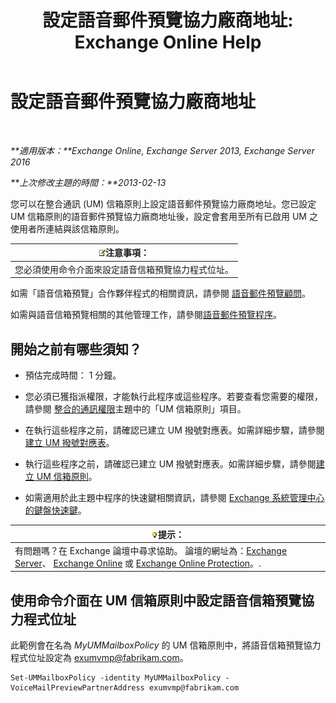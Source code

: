 ﻿---
title: '設定語音郵件預覽協力廠商地址: Exchange Online Help'
TOCTitle: 設定語音郵件預覽協力廠商地址
ms:assetid: 57fbed1e-1b14-4939-95e6-ef7c072f32a9
ms:mtpsurl: https://technet.microsoft.com/zh-tw/library/Ff630917(v=EXCHG.150)
ms:contentKeyID: 51409180
ms.date: 05/23/2018
mtps_version: v=EXCHG.150
ms.translationtype: MT
---

# 設定語音郵件預覽協力廠商地址

 

_**適用版本：**Exchange Online, Exchange Server 2013, Exchange Server 2016_

_**上次修改主題的時間：**2013-02-13_

您可以在整合通訊 (UM) 信箱原則上設定語音郵件預覽協力廠商地址。您已設定 UM 信箱原則的語音郵件預覽協力廠商地址後，設定會套用至所有已啟用 UM 之使用者所連結與該信箱原則。

<table>
<thead>
<tr class="header">
<th><img src="images/Bb124558.note(EXCHG.150).gif" title="注意事項" alt="注意事項" />注意事項：</th>
</tr>
</thead>
<tbody>
<tr class="odd">
<td>您必須使用命令介面來設定語音信箱預覽協力程式位址。</td>
</tr>
</tbody>
</table>


如需「語音信箱預覽」合作夥伴程式的相關資訊，請參閱 [語音郵件預覽顧問](voice-mail-preview-advisor-exchange-2013-help.md)。

如需與語音信箱預覽相關的其他管理工作，請參閱[語音郵件預覽程序](voice-mail-preview-procedures-exchange-2013-help.md)。

## 開始之前有哪些須知？

  - 預估完成時間： 1 分鐘。

  - 您必須已獲指派權限，才能執行此程序或這些程序。若要查看您需要的權限，請參閱 [整合的通訊權限](unified-messaging-permissions-exchange-2013-help.md)主題中的「UM 信箱原則」項目。

  - 在執行這些程序之前，請確認已建立 UM 撥號對應表。如需詳細步驟，請參閱[建立 UM 撥號對應表](create-a-um-dial-plan-exchange-2013-help.md)。

  - 執行這些程序之前，請確認已建立 UM 撥號對應表。如需詳細步驟，請參閱[建立 UM 信箱原則](create-a-um-mailbox-policy-exchange-2013-help.md)。

  - 如需適用於此主題中程序的快速鍵相關資訊，請參閱 [Exchange 系統管理中心的鍵盤快速鍵](keyboard-shortcuts-in-the-exchange-admin-center-exchange-online-protection-help.md)。

<table>
<thead>
<tr class="header">
<th><img src="images/Bb124558.tip(EXCHG.150).gif" title="提示" alt="提示" />提示：</th>
</tr>
</thead>
<tbody>
<tr class="odd">
<td>有問題嗎？在 Exchange 論壇中尋求協助。 論壇的網址為：<a href="https://go.microsoft.com/fwlink/p/?linkid=60612">Exchange Server</a>、 <a href="https://go.microsoft.com/fwlink/p/?linkid=267542">Exchange Online</a> 或 <a href="https://go.microsoft.com/fwlink/p/?linkid=285351">Exchange Online Protection</a>。.</td>
</tr>
</tbody>
</table>


## 使用命令介面在 UM 信箱原則中設定語音信箱預覽協力程式位址

此範例會在名為 *MyUMMailboxPolicy* 的 UM 信箱原則中，將語音信箱預覽協力程式位址設定為 exumvmp@fabrikam.com。

    Set-UMMailboxPolicy -identity MyUMMailboxPolicy -VoiceMailPreviewPartnerAddress exumvmp@fabrikam.com

